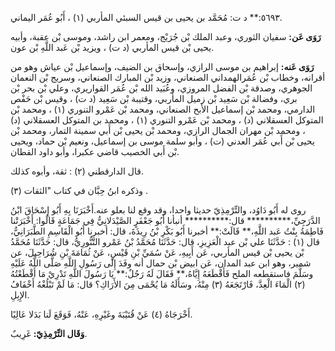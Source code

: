 ٥٦٩٣:** د ت: مُحَمَّد بن يحيى بن قيس السبئي المأربي (١) ، أَبُو عُمَر اليماني.

**رَوَى عَن:** سفيان الثوري، وعبد الملك بْن جُرَيْج، ومعمر ابن راشد، وموسى بْن عقبة، وأبيه يحيى بْن قيس المأربي (د ت) ، ويزيد بْن عَبد اللَّهِ بْن عون.

**رَوَى عَنه:** إبراهيم بن موسى الرازي، وإسحاق بن الضيف، وإسماعيل بْن عياش وهو من أقرانه، وخطاب بْن عُمَرالهمداني الصنعاني، وزيد بْن المبارك الصنعاني، وسريج بْن النعمان الجوهري، وصدقة بْن الفضل المروزي، وعُبَيد الله بْن عُمَر القواريري، وعلي بْن بحر بْن بري، وفضالة بْن سَعِيد بْن زميل المأربي، وقتيبة بْن سَعِيد (د ت) ، وقيس بْن حَفْص الدارمي، ومحمد بْن إسماعيل الأبح الصنعاني، ومحمد بْن عَمْرو التنوري (١) ، ومحمد بْن المتوكل العسقلاني (د) ، ومحمد بْن عَمْرو التنوري (١) ، ومحمد بن المتوكل العسقلاني (د) ، ومحمد بْن مهران الجمال الرازي، ومحمد بْن يحيى بْن أَبي سمينة التمار، ومحمد بْن يحيى بْن أَبي عُمَر العدني (ت) ، وأبو سلمة موسى بن إسماعيل، ونعيم بْن حماد، ويحيى بْن أَبي الخصيب قاضي عكبرا، وأبو داود القطان.

قال الدارقطني (٢) : ثقة، وأبوه كذلك.

وذكره ابنُ حِبَّان في كتاب "الثقات (٣) .

روى له أَبُو دَاوُد، والتِّرْمِذِيّ حديثا واحدا، وقد وقع لنا بعلو عنه.أَخْبَرَنَا بِهِ أَبُو إِسْحَاقَ ابْنُ الدَّرَجِيِّ،********** قال:********** أنبأنا أَبُو جَعْفَرٍ الصَّيْدَلانِيُّ فِي جَمَاعَةٍ قَالُوا: أَخْبَرَتْنا فَاطِمَةُ بِنْتُ عَبد اللَّهِ،** قَالَتْ:** أخبرنا أَبُو بَكْرِ بْنُ رِيذَةَ، قال: أخبرنا أَبُو الْقَاسِمِ الطَّبَرَانِيُّ، قال (١) : حَدَّثَنَا علي بْن عبد الْعَزِيزِ، قال: حَدَّثَنَا مُحَمَّدُ بْنُ عَمْرو التَّنُّورِيُّ، قال: حَدَّثَنَا مُحَمَّدُ بْن يحيى بْن قيس المأربي، عَن أَبِيهِ، عَنْ سُمَيِّ بْنِ قَيْسٍ، عَنْ ثُمَامَةَ بْنِ شُرَاحِيلَ، عن شمير، وهو ابن عبد المدان، عَن ابيض بْن حمال أنه وفَدَ إِلَى رَسُولِ اللَّهِ صَلَّى اللَّهُ عَلَيْهِ وسَلَّمَ فاستقطعه الملح فَأَقْطَعَهُ إِيَّاهُ،** فَقَالَ لَهُ رَجُلٌ:** يَا رَسُولَ اللَّهِ تَدْرِيْ مَا أَقْطَعْتُهُ (٢) الْمَاءَ الْعِدَّ، فَارْتَجَعَهُ (٣) مِنْهُ، وسَأَلَهُ مَا يُحْمَى مِنَ الأَرَاكِ؟ قال: مَا لَمْ تَبْلُغْهُ أَخْفَافُ الإِبِلِ.

أَخْرَجَاهُ (٤) عَنْ قُتَيْبَةَ وغَيْرِهِ، عَنْهُ، فَوَقَعَ لَنا بَدَلا عَالِيًا.

**وَقَال التِّرْمِذِيّ:** غَرِيبٌ.
